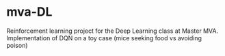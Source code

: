 # mva-DL

Reinforcement learning project for the Deep Learning class at Master MVA.
Implementation of DQN on a toy case (mice seeking food vs avoiding poison)
